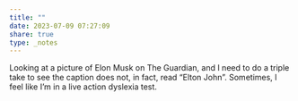 ```yaml
---
title: ""
date: 2023-07-09 07:27:09
share: true
type: _notes
---
```

Looking at a picture of Elon Musk on The Guardian, and I need to do a triple take to see the caption does not, in fact, read “Elton John”. Sometimes, I feel like I’m in a live action dyslexia test. 
